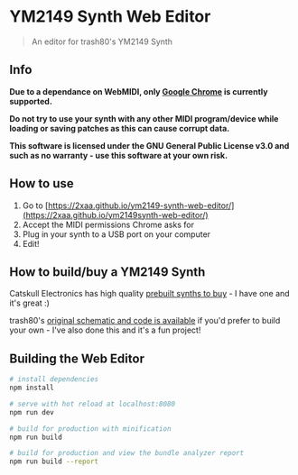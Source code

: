 # YM2149 Synth Web Editor

> An editor for trash80's YM2149 Synth

## Info
**Due to a dependance on WebMIDI, only [Google Chrome](https://www.google.com/chrome/index.html) is currently supported.**

**Do not try to use your synth with any other MIDI program/device while loading or saving patches as this can cause corrupt data.**

**This software is licensed under the GNU General Public License v3.0 and such as no warranty - use this software at your own risk.**

## How to use

1. Go to [https://2xaa.github.io/ym2149-synth-web-editor/](https://2xaa.github.io/ym2149synth-web-editor/)
2. Accept the MIDI permissions Chrome asks for
3. Plug in your synth to a USB port on your computer
4. Edit!

## How to build/buy a YM2149 Synth

Catskull Electronics has high quality [prebuilt synths to buy](https://catskullelectronics.com/YM2149) - I have one and it's great :)

trash80's [original schematic and code is available](https://github.com/trash80/Ym2149Synth) if you'd prefer to build your own - I've also done this and it's a fun project!

## Building the Web Editor

``` bash
# install dependencies
npm install

# serve with hot reload at localhost:8080
npm run dev

# build for production with minification
npm run build

# build for production and view the bundle analyzer report
npm run build --report
```
